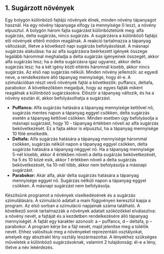 ## 1. Sugárzott növények
Egy bolygón különböző fajtájú növények élnek, minden növény tápanyagot használ.
Ha egy növény tápanyaga elfogy (a mennyisége 0 lesz), a növény elpusztul. A bolygón
három fajta sugárzást különböztetünk meg: alfa sugárzás, delta sugárzás, nincs
sugárzás. A sugárzásra a különböző fajtájú elő növények eltérő módon reagálnak. A
reakció tartalmazza a tápanyag változását, illetve a következő napi sugárzás
befolyásolását. A másnapi sugárzás alakulása: ha az alfa sugárzásra beérkezett
igények összege legalább hárommal meghaladja a delta sugárzás igényeinek
összegét, akkor alfa sugárzás lesz; ha a delta sugárzásra igaz ugyanez, akkor delta
sugárzás lesz; ha a két igény közti eltérés háromnál kisebb, akkor nincs sugárzás. Az
első nap sugárzás nélküli.
Minden növény jellemzői: az egyedi neve, a rendelkezésre álló tápanyag mennyisége,
hogy él-e. A szimulációban részt vevő növények fajtái a következők: puffancs, deltafa,
parabokor. A következőkben megadjuk, hogy az egyes fajták miként reagálnak a
különböző sugárzásokra. Először a tápanyag változik, és ha a növény ezután él, akkor
befolyásolhatja a sugárzást.

* **Puffancs:** Alfa sugárzás hatására a tápanyag mennyisége kettővel nő,
sugárzás mentes napon a tápanyag eggyel csökken, delta sugárzás esetén
a tápanyag kettővel csökken. Minden esetben úgy befolyásolja a másnapi
sugárzást, hogy 10 - tápanyag értékben növeli az alfa sugárzás
bekövetkezését. Ez a fajta akkor is elpusztul, ha a tápanyag mennyisége 10
fölé emelkedik.
* **Deltafa:** Alfa sugárzás hatására a tápanyag mennyisége hárommal csökken,
sugárzás nélküli napon a tápanyag eggyel csökken, delta sugárzás hatására
a tápanyag néggyel nő. Ha a tápanyag mennyisége 5-nél kisebb, akkor 4
értékben növeli a delta sugárzás bekövetkezését, ha 5 és 10 közé esik,
akkor 1 értékben növeli a delta sugárzás bekövetkezését, ha 10-nél több,
akkor nem befolyásolja a másnapi sugárzást.
* **Parabokor:** Akár alfa, akár delta sugárzás hatására a tápanyag mennyisége
eggyel nő. Sugárzás nélküli napon a tápanyag eggyel csökken. A másnapi
sugárzást nem befolyásolja.

Készítsünk programot a növények viselkedésének és a sugárzás szimulálására.
A szimuláció adatait a main függvényen keresztül kapja a program. Az első sorban a
szimuláció napjainak száma található. A következő sorok tartalmazzák a növények
adatait szóközökkel elválasztva: a növény nevét, a fajtáját és a kezdetben
rendelkezésére álló tápanyag mennyiségét. A fajtát egy karakter azonosít: a –
puffancs, d – deltafa, p – parabokor.
A program kérje be a fájl nevét, majd jelenítse meg a túlélők nevét. Ehhez valósítsuk
meg a növényeket reprezentáló osztályokat, amelyek egy absztrakt lény osztály
leszármazottai. A lényekhez szükséges műveletek a különböző sugárzásoknak,
valamint 2 tulajdonság: él-e a lény, illetve a név lekérdezés.

